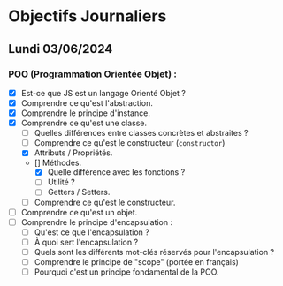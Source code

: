 # Objectifs Journaliers

## Lundi 03/06/2024

### POO (Programmation Orientée Objet) :

- [X] Est-ce que JS est un langage Orienté Objet ?  
- [X] Comprendre ce qu'est l'abstraction.
- [X] Comprendre le principe d'instance.
- [X] Comprendre ce qu'est une classe.
  - [ ] Quelles différences entre classes concrètes et abstraites ?
  - [ ] Comprendre ce qu'est le constructeur (`constructor`)
  - [X] Attributs / Propriétés.
  - [] Méthodes.
    - [X] Quelle différence avec les fonctions ?
    - [ ] Utilité ?
    - [ ] Getters / Setters.
  - [ ] Comprendre ce qu'est le constructeur.
- [ ] Comprendre ce qu'est un objet.
- [ ] Comprendre le principe d'encapsulation :
  - [ ] Qu'est ce que l'encapsulation ?
  - [ ] À quoi sert l'encapsulation ?
  - [ ] Quels sont les différents mot-clés réservés pour l'encapsulation ? 
  - [ ] Comprendre le principe de "scope" (portée en français)
  - [ ] Pourquoi c'est un principe fondamental de la POO.